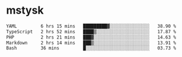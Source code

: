 # mstysk

<!--START_SECTION:waka-->

```txt
YAML         6 hrs 15 mins   █████████▓░░░░░░░░░░░░░░░   38.90 %
TypeScript   2 hrs 52 mins   ████▒░░░░░░░░░░░░░░░░░░░░   17.87 %
PHP          2 hrs 21 mins   ███▓░░░░░░░░░░░░░░░░░░░░░   14.63 %
Markdown     2 hrs 14 mins   ███▒░░░░░░░░░░░░░░░░░░░░░   13.91 %
Bash         36 mins         █░░░░░░░░░░░░░░░░░░░░░░░░   03.73 %
```

<!--END_SECTION:waka-->
